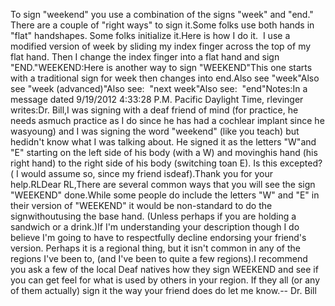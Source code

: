 To sign "weekend" you use a 
combination of the signs "week" and "end." 
There are a couple of "right ways" to sign it.Some folks use both hands in "flat" handshapes. Some folks initialize it.Here is how I do it.  I use a modified version of week by sliding my 
	index finger across the top of my flat hand. Then I change the index finger 
	into a flat hand and sign "END."WEEKEND:Here is another way to sign "WEEKEND"This one starts with a traditional sign for week then changes into end.Also see "week"Also see "week (advanced)"Also see:  "next week"Also see:  "end"Notes:In a message dated 9/19/2012 4:33:28 P.M. Pacific Daylight Time, rlevinger 
	writes:Dr. Bill,I was signing with a deaf friend of mind (for practice, he needs asmuch practice as I do since he has had a cochlear implant since he wasyoung) and I was signing the word "weekend" (like you teach) but hedidn't know what I was talking about. He signed it as the letters "W"and "E" starting on the left side of his body (with a W) and movinghis hand (his right hand) to the right side of his body (switching toan E). Is this excepted? ( I would assume so, since my friend isdeaf).Thank you for your help.RLDear RL,There are several common ways that you will see the sign "WEEKEND" done.While some people do include the letters "W" and "E" in their version of 
	"WEEKEND" it would be non-standard to do the signwithoutusing the 
	base hand. (Unless perhaps if you are holding a sandwich or a drink.)If I'm understanding your description though I do believe I'm going to have 
	to respectfully decline endorsing your friend's version. Perhaps it is a 
	regional thing, but it isn't common in any of the regions I've been to, (and 
	I've been to quite a few regions).I recommend you ask a few of the local Deaf natives how they sign WEEKEND 
	and see if you can get feel for what is used by others in your region. If 
	they all (or any of them actually) sign it the way your friend does do let 
	me know.-- Dr. Bill